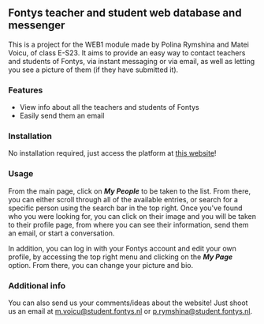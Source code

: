 ## Fontys teacher and student web database and messenger

This is a project for the WEB1 module made by Polina Rymshina and Matei Voicu, of class E-S23. It aims to provide an easy way to contact teachers and students of Fontys, via instant messaging or via email, as well as letting you see a picture of them (if they have submitted it). 

### Features
* View info about all the teachers and students of Fontys
* Easily send them an email

### Installation
No installation required, just access the platform at [this website](http://i395873.hera.fhict.nl/pagesPHP/index.php)!

### Usage
From the main page, click on ___My People___ to be taken to the list. From there, you can either scroll through all of the available entries, or search for a specific person using the search bar in the top right. Once you've found who you were looking for, you can click on their image and you will be taken to their profile page, from where you can see their information, send them an email, or start a conversation.

In addition, you can log in with your Fontys account and edit your own profile, by accessing the top right menu and clicking on the ___My Page___ option. From there, you can change your picture and bio.

### Additional info
You can also send us your comments/ideas about the website! Just shoot us an email at m.voicu@student.fontys.nl or p.rymshina@student.fontys.nl.